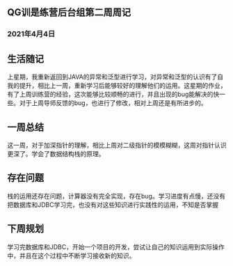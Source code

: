 ## QG训是练营后台组第二周周记

### 2021年4月4日







## 生活随记

上星期，我重新返回到JAVA的异常和泛型进行学习，对异常和泛型的认识有了自我的提升，相比上一周，重新学习后能够较好的理解他们的运用。这星期的作业，有了上周训练营的经验，这次能够比较顺畅的进行，并且出现的bug能解决的快一些。对于上周导师反馈的bug，也进行了修改，相对上周还是有所进步的。





## 一周总结

这一周，对于加深指针的理解，相比上周对二级指针的模模糊糊，这周对指针认识更深了。学会了数据结构栈的原理。





## 存在问题

栈的运用还存在问题，计算器没有完全实现，存在bug。学习进度有点慢，还没有把数据库和JDBC学习完，也没有对这些知识进行实践性的运用，不知是否掌握





## 下周规划

学习完数据库和JDBC，开始一个项目的开发，尝试让自己的知识运用到实际操作中，并且在这个过程中不断学习接收新的知识。